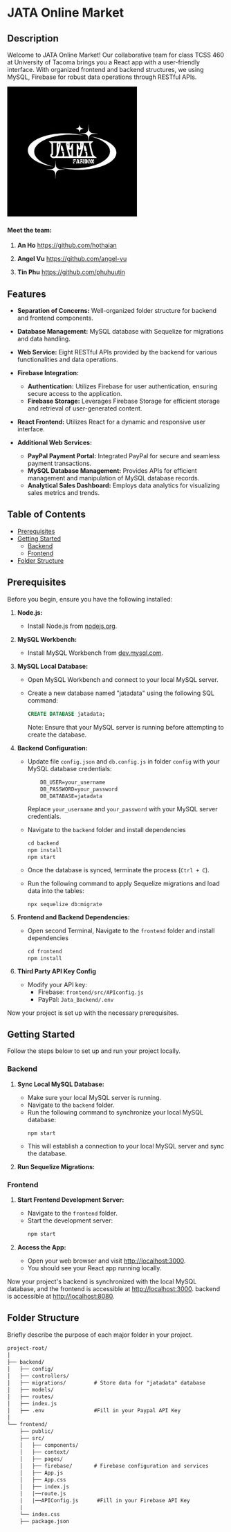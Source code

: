 # JATA Online Market

## Description

Welcome to JATA Online Market! Our collaborative team for class TCSS 460 at University of Tacoma brings you a React app with a user-friendly interface. With organized frontend and backend structures, we using MySQL, Firebase  for robust data operations through  RESTful APIs.


[<img src="./logo.png" width="300" height="300" />](./logo.png )





#### Meet the team:

1. **An Ho** https://github.com/hothaian

2. **Angel Vu** https://github.com/angel-vu

3. **Tin  Phu** https://github.com/phuhuutin



## Features

- **Separation of Concerns:** Well-organized folder structure for backend and frontend components.
- **Database Management:** MySQL database with Sequelize for migrations and data handling.
- **Web Service:** Eight RESTful APIs provided by the backend for various functionalities and data operations.
- **Firebase Integration:**

  - **Authentication:** Utilizes Firebase for user authentication, ensuring secure access to the application.
  - **Firebase Storage:** Leverages Firebase Storage for efficient storage and retrieval of user-generated content.

- **React Frontend:** Utilizes React for a dynamic and responsive user interface.
- **Additional Web Services:**
  - **PayPal Payment Portal:** Integrated PayPal for secure and seamless payment transactions.
  - **MySQL Database Management:** Provides APIs for efficient management and manipulation of MySQL database records.
  - **Analytical Sales Dashboard:** Employs data analytics for visualizing sales metrics and trends.

## Table of Contents

- [Prerequisites](#prerequisites)
- [Getting Started](#getting-started)
  - [Backend](#backend)
  - [Frontend](#frontend) 
- [Folder Structure](#folder-structure)

## Prerequisites

Before you begin, ensure you have the following installed:

1. **Node.js:** 
   - Install Node.js from [nodejs.org](https://nodejs.org/).

2. **MySQL Workbench:** 
   - Install MySQL Workbench from [dev.mysql.com](https://dev.mysql.com/downloads/workbench/).

3. **MySQL Local Database:**

   - Open MySQL Workbench and connect to your local MySQL server.
   - Create a new database named "jatadata" using the following SQL command:
     ```sql
     CREATE DATABASE jatadata;
     ```

     Note: Ensure that your MySQL server is running before attempting to create the database.

4. **Backend Configuration:**
    - Update file `config.json` and `db.config.js` in folder `config` with your MySQL database credentials:

      ``` DB_HOST=localhost
          DB_USER=your_username
          DB_PASSWORD=your_password
          DB_DATABASE=jatadata
      ```
      Replace `your_username` and `your_password` with your MySQL server credentials.

    - Navigate to the `backend` folder and install dependencies

      ```
      cd backend
      npm install
      npm start
      ```

    - Once the database is synced, terminate the process (`Ctrl + C`).
    - Run the following command to apply Sequelize migrations and load data into the tables:

      ```
      npx sequelize db:migrate
      ```


5. **Frontend and Backend Dependencies:**

    - Open second Terminal, Navigate to the `frontend` folder and install dependencies
      ```    
      cd frontend
      npm install
      ```

5. **Third Party API Key Config**

    - Modify your API key:
        - Firebase:  `frontend/src/APIconfig.js`
        - PayPal:  `Jata_Backend/.env`
     
Now your project is set up with the necessary prerequisites.

## Getting Started

Follow the steps below to set up and run your project locally.

### Backend

1. **Sync Local MySQL Database:**

   - Make sure your local MySQL server is running.
   - Navigate to the `backend` folder.
   - Run the following command to synchronize your local MySQL database:
     ```
     npm start
     ```
   - This will establish a connection to your local MySQL server and sync the database.

2. **Run Sequelize Migrations:**

### Frontend

1. **Start Frontend Development Server:**

   - Navigate to the `frontend` folder.
   - Start the development server:
     ```bash
     npm start
     ```

2. **Access the App:**
   - Open your web browser and visit [http://localhost:3000](http://localhost:3000).
   - You should see your React app running locally.

Now your project's backend is synchronized with the local MySQL database, and the frontend is accessible at [http://localhost:3000](http://localhost:3000).
backend is accessible at [http://localhost:8080](http://localhost:8080).

## Folder Structure

Briefly describe the purpose of each major folder in your project.

```plaintext
project-root/
│
├── backend/
│   ├── config/
│   ├── controllers/
│   ├── migrations/         # Store data for "jatadata" database
│   ├── models/
│   ├── routes/
│   ├── index.js
│   ├── .env                #Fill in your Paypal API Key
│
└── frontend/
    ├── public/
    ├── src/
    │   ├── components/
    │   ├── context/
    │   ├── pages/
    │   ├── firebase/       # Firebase configuration and services
    │   ├── App.js
    │   ├── App.css
    │   ├── index.js
    |   |──route.js
    |   |──APIConfig.js      #Fill in your Firebase API Key
    | 
    └── index.css
    ├── package.json
```
